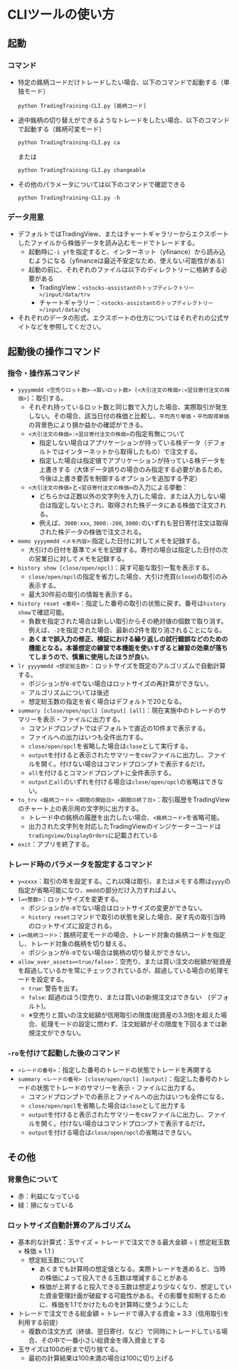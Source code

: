 # CLIツールの使い方

## 起動

### コマンド

- 特定の銘柄コードだけトレードしたい場合、以下のコマンドで起動する（単独モード）
  ```
  python TradingTraining-CLI.py [銘柄コード]
  ```
- 途中銘柄の切り替えができるようなトレードをしたい場合、以下のコマンドで起動する（銘柄可変モード）
  ```
  python TradingTraining-CLI.py ca
  ```
  または
  ```
  python TradingTraining-CLI.py changeable
  ```
- その他のパラメータについては以下のコマンドで確認できる
  ```
  python TradingTraining-CLI.py -h
  ```

### データ用意

- デフォルトではTradingView、またはチャートギャラリーからエクスポートしたファイルから株価データを読み込むモードでトレードする。
  - 起動時に`-i yf`を指定すると、インターネット（yfinance）から読み込むようになる（yfinanceは最近不安定なため、使えない可能性がある）
  - 起動の前に、それぞれのファイルは以下のディレクトリーに格納する必要がある
    - TradingView：`<stocks-assistantのトップディレクトリー>/input/data/trv`
    - チャートギャラリー：`<stocks-assistantのトップディレクトリー>/input/data/chg`
- それぞれのデータの形式、エクスポートの仕方についてはそれぞれの公式サイトなどを参照してください。

## 起動後の操作コマンド

### 指令・操作系コマンド

- `yyyymmdd <空売りロット数>-<買いロット数> [<大引注文の株価>:<翌日寄付注文の株価>]`：取引する。
  - それぞれ持っているロット数と同じ数で入力した場合、実際取引が発生しない。その場合、該当日付の株価と比較し、`平均売り単価`・`平均取得単価`の背景色により損か益かの確認ができる。
  - `<大引注文の株価>:<翌日寄付注文の株価>`の指定有無について
    - 指定しない場合はアプリケーションが持っている株データ（デフォルトではインターネットから取得したもの）で注文する。
    - 指定した場合は指定値でアプリケーションが持っている株データを上書きする（大体データ誤りの場合のみ指定する必要があるため。今後は上書き要否を制御するオプションを追加する予定）
  - `<大引注文の株価>`と`<翌日寄付注文の株価>`の入力による挙動：
    - どちらかは正数以外の文字列を入力した場合、または入力しない場合は指定しないとされ、取得された株データにある株価で注文される。
    - 例えば、`3000:xxx`, `3000:-200`, `3000:`のいずれも翌日寄付注文は取得された株データの株価で注文される。
- `memo yyyymmdd <メモ内容>`:指定した日付に対してメモを記録する。
  - 大引けの日付を基準でメモを記録する。寄付の場合は指定した日付の次の営業日に対してメモを記録する。
- `history show [close/open/opcl]`：戻す可能な取引一覧を表示する。
  - `close/open/opcl`の指定を省力した場合、大引け売買(`close`)の取引のみ表示する。
  - 最大30件前の取引の情報を表示する。
- `history reset <番号>`：指定した番号の取引の状態に戻す。番号は`history show`で確認可能。
  - 負数を指定された場合は新しい取引からその絶対値の個数で取り消す。例えば、`-2`を指定された場合、最新の2件を取り消されることになる。
  - **あくまで誤入力の修正、検証における繰り返しの試行錯誤などのための機能となる。本番想定の練習で本機能を使いすぎると練習の効果が落ちてしまうので、慎重に使用したほうが良い**。
- `lr yyyymmdd <想定総玉数>`：ロットサイズを既定のアルゴリズムで自動計算する。
  - ポジションが`0-0`でない場合はロットサイズの再計算ができない。
  - アルゴリズムについては後述
  - 想定総玉数の指定を省く場合はデフォルトで20となる。
- `summary [close/open/opcl] [output] [all]`：現在実施中のトレードのサマリーを表示・ファイルに出力する。
  - コマンドプロンプトではデフォルトで直近の10件まで表示する。
  - ファイルへの出力はいつも全件出力する。
  - `close/open/opcl`を省略した場合は`close`として実行する。
  - `output`を付けると表示されたサマリーをcsvファイルに出力し、ファイルを開く。付けない場合はコマンドプロンプトで表示するだけ。
  - `all`を付けるとコマンドプロンプトに全件表示する。
  - `output`と`all`のいずれを付ける場合は`close/open/opcl`の省略はできない。
- `to_trv <銘柄コード> <期間の開始日> <期間の終了日>`：取引履歴をTradingViewのチャート上の表示用の文字列に出力する。
  - トレード中の銘柄の履歴を出力したい場合、`<銘柄コード>`を省略可能。
  - 出力された文字列を対応したTradingViewのインジケーターコードは`tradingview/DisplayOrders`に記載されている
- `exit`：アプリを終了する。

### トレード時のパラメータを設定するコマンド

- `y=xxxx`：取引の年を設定する。これ以降は取引、またはメモする際は`yyyy`の指定が省略可能になり、`mmdd`の部分だけ入力すればよい。
- `l=<整数>`：ロットサイズを変更する。
  - ポジションが`0-0`でない場合はロットサイズの変更ができない。
  - `history reset`コマンドで取引の状態を戻した場合、戻す先の取引当時のロットサイズに設定される。
- `i=<銘柄コード>`：銘柄可変モードの場合、トレード対象の銘柄コードを指定し、トレード対象の銘柄を切り替える。
  - ポジションが`0-0`でない場合は銘柄の切り替えができない。
- `allow_over_assets=<true/false>`：空売り、または買い注文の総額が総資産を超過しているかを常にチェックされているが、超過している場合の処理モードを設定する。
  - `true`: 警告を出す。
  - `false`: 超過のほう(空売り、または買い)の新規注文はできない　(デフォルト)。
  - ※空売りと買いの注文総額が信用取引の限度(総資産の3.3倍)を超えた場合、処理モードの設定に問わず、注文総額がその限度を下回るまでは新規注文ができない。

### `-ro`を付けて起動した後のコマンド

- `<レードの番号>`：指定した番号のトレードの状態でトレードを再開する
- `summary <レードの番号> [close/open/opcl] [output]`：指定した番号のトレードの状態でトレードのサマリーを表示・ファイルに出力する。
  - コマンドプロンプトでの表示とファイルへの出力はいつも全件になる。
  - `close/open/opcl`を省略した場合は`close`として出力する
  - `output`を付けると表示されたサマリーをcsvファイルに出力し、ファイルを開く。付けない場合はコマンドプロンプトで表示するだけ。
  - `output`を付ける場合は`close/open/opcl`の省略はできない。

## その他

### 背景色について

- 赤：利益になっている
- 緑：損になっている

### ロットサイズ自動計算のアルゴリズム

- 基本的な計算式：玉サイズ = トレードで注文できる最大金額 ÷ ( 想定総玉数 × 株価 × 1.1 )
  - 想定総玉数について
    - あくまでも計算時の想定値となる。実際トレードを進めると、当時の株価によって投入できる玉数は増減することがある
    - 株価が上昇すると投入できる玉数は想定より少なくなり、想定していた資金管理計画が破綻する可能性がある。その影響を抑制するために、株価を1.1でかけたものを計算時に使うようにした
- トレードで注文できる総金額 = トレードで導入する資金 × 3.3（信用取引を利用する前提）
  - 複数の注文方式（終値、翌日寄付、など）で同時にトレードしている場合、その中で一番小さい総資金を導入資金とする
- 玉サイズは100の桁まで切り捨てる。
  - 最初の計算結果は100未満の場合は100に切り上げる
